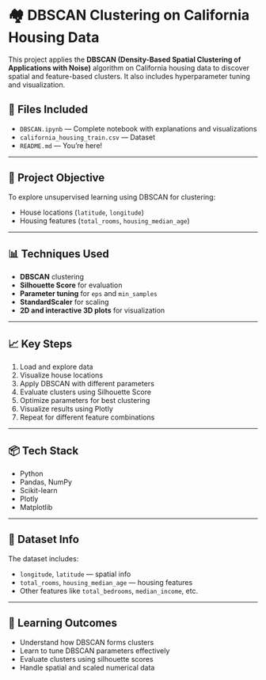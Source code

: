 # 🏘️ DBSCAN Clustering on California Housing Data

This project applies the **DBSCAN (Density-Based Spatial Clustering of Applications with Noise)** algorithm on California housing data to discover spatial and feature-based clusters. It also includes hyperparameter tuning and visualization.

## 📁 Files Included

- `DBSCAN.ipynb` — Complete notebook with explanations and visualizations
- `california_housing_train.csv` — Dataset
- `README.md` — You’re here!

---

## 📌 Project Objective

To explore unsupervised learning using DBSCAN for clustering:
- House locations (`latitude`, `longitude`)
- Housing features (`total_rooms`, `housing_median_age`)

---

## 📊 Techniques Used

- **DBSCAN** clustering
- **Silhouette Score** for evaluation
- **Parameter tuning** for `eps` and `min_samples`
- **StandardScaler** for scaling
- **2D and interactive 3D plots** for visualization

---

## 📈 Key Steps

1. Load and explore data
2. Visualize house locations
3. Apply DBSCAN with different parameters
4. Evaluate clusters using Silhouette Score
5. Optimize parameters for best clustering
6. Visualize results using Plotly
7. Repeat for different feature combinations

---

## 📦 Tech Stack

- Python
- Pandas, NumPy
- Scikit-learn
- Plotly
- Matplotlib

---

## 📁 Dataset Info

The dataset includes:
- `longitude`, `latitude` — spatial info
- `total_rooms`, `housing_median_age` — housing features
- Other features like `total_bedrooms`, `median_income`, etc.

---

## 🧠 Learning Outcomes

- Understand how DBSCAN forms clusters
- Learn to tune DBSCAN parameters effectively
- Evaluate clusters using silhouette scores
- Handle spatial and scaled numerical data
